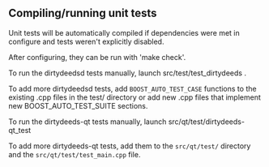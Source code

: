 Compiling/running unit tests
------------------------------------

Unit tests will be automatically compiled if dependencies were met in configure
and tests weren't explicitly disabled.

After configuring, they can be run with 'make check'.

To run the dirtydeedsd tests manually, launch src/test/test_dirtydeeds .

To add more dirtydeedsd tests, add `BOOST_AUTO_TEST_CASE` functions to the existing
.cpp files in the test/ directory or add new .cpp files that
implement new BOOST_AUTO_TEST_SUITE sections.

To run the dirtydeeds-qt tests manually, launch src/qt/test/dirtydeeds-qt_test

To add more dirtydeeds-qt tests, add them to the `src/qt/test/` directory and
the `src/qt/test/test_main.cpp` file.
